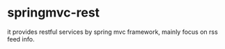 # springmvc-rest
it provides restful services by spring mvc framework, mainly focus on rss feed info.
